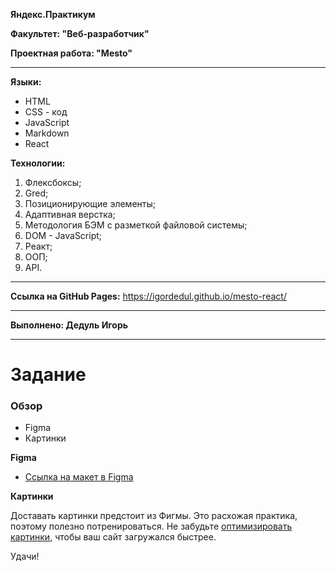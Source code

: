 **Яндекс.Практикум**

**Факультет: "Веб-разработчик"**

**Проектная работа: "Mesto"**

_____________________________________________________________

**Языки:**
* HTML
* CSS - код
* JavaScript
* Markdown
* React

**Технологии:**
1. Флексбоксы;
2. Gred;
3. Позиционирующие элементы;
4. Адаптивная верстка;
5. Методология БЭМ с разметкой файловой системы;
6. DOM - JavaScript;
7. Реакт;
8. ООП;
9. API.
_____________________________________________________________

**Ссылка на GitHub Pages:** https://igordedul.github.io/mesto-react/
_____________________________________________________________

**Выполнено: Дедуль Игорь**

_____________________________________________________________
# Задание

### Обзор

* Figma
* Картинки

**Figma**

* [Ссылка на макет в Figma](https://www.figma.com/file/2cn9N9jSkmxD84oJik7xL7/JavaScript.-Sprint-4?node-id=0%3A1)

**Картинки**

Доставать картинки предстоит из Фигмы. Это расхожая практика, поэтому полезно потренироваться.
Не забудьте [оптимизировать картинки](https://tinypng.com/), чтобы ваш сайт загружался быстрее.

Удачи!
